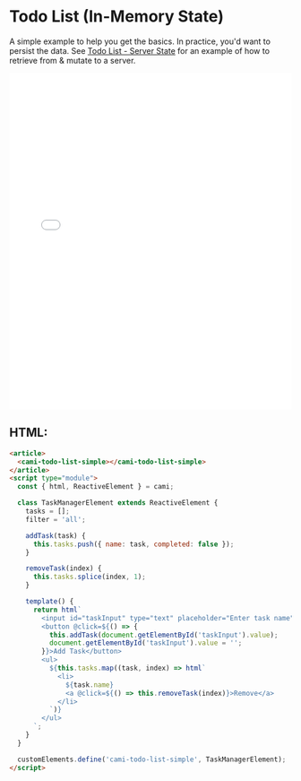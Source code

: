 # Todo List (In-Memory State)

A simple example to help you get the basics. In practice, you'd want to persist the data. See [Todo List - Server State](todo_list_server.md) for an example of how to retrieve from & mutate to a server.

<iframe width="100%" height="600" src="//jsfiddle.net/kennyfrc12/ak7xh153/29/embedded/result/" allowfullscreen="allowfullscreen" allowpaymentrequest frameborder="0"></iframe>

## HTML:

```html
<article>
  <cami-todo-list-simple></cami-todo-list-simple>
</article>
<script type="module">
  const { html, ReactiveElement } = cami;

  class TaskManagerElement extends ReactiveElement {
    tasks = [];
    filter = 'all';

    addTask(task) {
      this.tasks.push({ name: task, completed: false });
    }

    removeTask(index) {
      this.tasks.splice(index, 1);
    }

    template() {
      return html`
        <input id="taskInput" type="text" placeholder="Enter task name">
        <button @click=${() => {
          this.addTask(document.getElementById('taskInput').value);
          document.getElementById('taskInput').value = '';
        }}>Add Task</button>
        <ul>
          ${this.tasks.map((task, index) => html`
            <li>
              ${task.name}
              <a @click=${() => this.removeTask(index)}>Remove</a>
            </li>
          `)}
        </ul>
      `;
    }
  }

  customElements.define('cami-todo-list-simple', TaskManagerElement);
</script>

```
